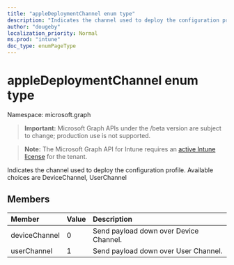 ```yaml
---
title: "appleDeploymentChannel enum type"
description: "Indicates the channel used to deploy the configuration profile. Available choices are DeviceChannel, UserChannel"
author: "dougeby"
localization_priority: Normal
ms.prod: "intune"
doc_type: enumPageType
---
```


# appleDeploymentChannel enum type

Namespace: microsoft.graph

> **Important:** Microsoft Graph APIs under the /beta version are subject to change; production use is not supported.

> **Note:** The Microsoft Graph API for Intune requires an [active Intune license](https://go.microsoft.com/fwlink/?linkid=839381) for the tenant.

Indicates the channel used to deploy the configuration profile. Available choices are DeviceChannel, UserChannel

## Members
|Member|Value|Description|
|:---|:---|:---|
|deviceChannel|0|Send payload down over Device Channel.|
|userChannel|1|Send payload down over User Channel.|




